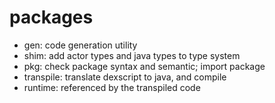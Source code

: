 # packages

* gen: code generation utility
* shim: add actor types and java types to type system
* pkg: check package syntax and semantic; import package
* transpile: translate dexscript to java, and compile
* runtime: referenced by the transpiled code
